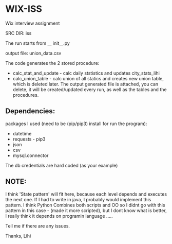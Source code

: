 # WIX-ISS
Wix interview assignment

SRC DIR: iss

The run starts from __ init__.py

output file: union_data.csv

The code generates the 2 stored procedure:

 * calc_stat_and_update - calc daily ststistics and updates city_stats_lihi
 * calc_union_table - calc union of all statics and creates new union table, which is deleted later.
The output generated file is attached, you can delete, it will be created/updated every run, as well as the tables and the procedures.

## Dependencies:
packages I used (need to be (pip/pip3) install for run the program):

 * datetime
 * requests - pip3
 * json
 * csv
 * mysql.connector

The db credentials are hard coded (as your example)

## NOTE:
I think 'State pattern' will fit here, because each level depends and executes the next one. If I had to write in java, I probably would implement this pattern. I think Python Combines both scripts and OO so I didnt go with this pattern in this case - (made it more scripted), but I dont know what is better, I really think it depends on programin language .....

Tell me if there are any issues.

Thanks, Lihi
